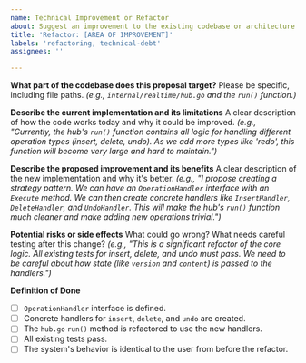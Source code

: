 ```yaml
---
name: Technical Improvement or Refactor
about: Suggest an improvement to the existing codebase or architecture
title: 'Refactor: [AREA OF IMPROVEMENT]'
labels: 'refactoring, technical-debt'
assignees: ''

---
```


**What part of the codebase does this proposal target?**
Please be specific, including file paths. *(e.g., `internal/realtime/hub.go` and the `run()` function.)*

**Describe the current implementation and its limitations**
A clear description of how the code works today and why it could be improved.
*(e.g., "Currently, the hub's `run()` function contains all logic for handling different operation types (insert, delete, undo). As we add more types like 'redo', this function will become very large and hard to maintain.")*

**Describe the proposed improvement and its benefits**
A clear description of the new implementation and why it's better.
*(e.g., "I propose creating a strategy pattern. We can have an `OperationHandler` interface with an `Execute` method. We can then create concrete handlers like `InsertHandler`, `DeleteHandler`, and `UndoHandler`. This will make the hub's `run()` function much cleaner and make adding new operations trivial.")*

**Potential risks or side effects**
What could go wrong? What needs careful testing after this change?
*(e.g., "This is a significant refactor of the core logic. All existing tests for insert, delete, and undo must pass. We need to be careful about how state (like `version` and `content`) is passed to the handlers.")*

**Definition of Done**
- [ ] `OperationHandler` interface is defined.
- [ ] Concrete handlers for `insert`, `delete`, and `undo` are created.
- [ ] The `hub.go` `run()` method is refactored to use the new handlers.
- [ ] All existing tests pass.
- [ ] The system's behavior is identical to the user from before the refactor.